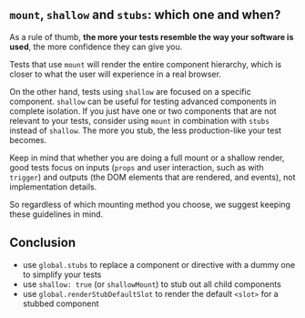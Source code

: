 
## `mount`, `shallow` and `stubs`: which one and when?

As a rule of thumb, **the more your tests resemble the way your software is used**, the more confidence they can give you.

Tests that use `mount` will render the entire component hierarchy, which is closer to what the user will experience in a real browser.

On the other hand, tests using `shallow` are focused on a specific component. `shallow` can be useful for testing advanced components in complete isolation. If you just have one or two components that are not relevant to your tests, consider using `mount` in combination with `stubs` instead of `shallow`. The more you stub, the less production-like your test becomes.

Keep in mind that whether you are doing a full mount or a shallow render, good tests focus on inputs (`props` and user interaction, such as with `trigger`) and outputs (the DOM elements that are rendered, and events), not implementation details.

So regardless of which mounting method you choose, we suggest keeping these guidelines in mind.

## Conclusion

- use `global.stubs` to replace a component or directive with a dummy one to simplify your tests
- use `shallow: true` (or `shallowMount`) to stub out all child components
- use `global.renderStubDefaultSlot` to render the default `<slot>` for a stubbed component
